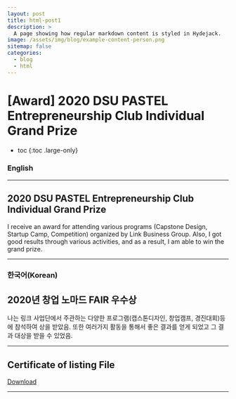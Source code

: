 ```yaml
---
layout: post
title: html-post1
description: >
  A page showing how regular markdown content is styled in Hydejack.
image: /assets/img/blog/example-content-person.png
sitemap: false
categories:
  - blog
  - html
---
```


# [Award] 2020 DSU PASTEL Entrepreneurship Club Individual Grand Prize

* toc
{:toc .large-only}

### English
---
## 2020 DSU PASTEL Entrepreneurship Club Individual Grand Prize
 I receive an award for attending various programs (Capstone Design, Startup Camp, Competition) organized by Link Business Group. Also, I got good results through various activities, and as a result, I am able to win the grand prize.
  
---

### 한국어(Korean)
## 2020년 창업 노마드 FAIR 우수상
  
  나는 링크 사업단에서 주관하는 다양한 프로그램(캡스톤디자인, 창업캠프, 경진대회)등에 참석하여 상을 받았음. 또한 여러가지 활동을 통해서 좋은 결과를 얻게 되었고 그 결과 대상을 받을 수 있었음.

---

## Certificate of listing File
[Download](https://bit.ly/3zgGBTK)

---